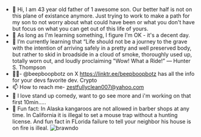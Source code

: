 - 👋 Hi, I am 43 year old father of 1 awesome son. Our better half is not on this plane of existance anymore. Just trying to work to make a path for my son to not worry about what could have been or what you don't have but focus on what you can get out of this life of yours.
- 👀 As long as I'm learning something, I figure I'm OK - it's a decent day.
- 🌱 I’m currently learning that “Life should not be a journey to the grave with the intention of arriving safely in a pretty and well preserved body, but rather to skid in broadside in a cloud of smoke, thoroughly used up, totally worn out, and loudly proclaiming "Wow! What a Ride!” ― Hunter S. Thompson
- 🤖🔋- @beepboopbotz on X https://linktr.ee/beepboopbotz has all the info for your devs favorite dev. Crypto
- 📫 How to reach me- zestfullyclean007@yahoo.com
- 🗿 I love stand up comedy, want to go see more and i'm working on that first 10min.....
- 🧐 Fun fact: In Alaska kangaroos are not allowed in barber shops at any time. In California it is illegal to set a mouse trap without a hunting license. And fun fact in FLorida failure to tell your neighbor his house is on fire is illeal.
![brawndo](https://github.com/Zeblar57/Zeblar57/assets/159093905/17c76d14-1974-4974-b1ae-4f9f5cbf042e)

